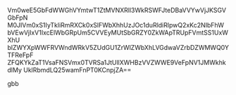 Vm0weE5GbFdWWGhVYmtwT1ZtMVNXRll3WkRSWFJteDBaVVYwVjJKSGVGbFpN
M0JIVm0xS1IyTkliRmRXCk0xSlFWbXhhUzJOc1duRldiRlpwQ2xKc2NIbFhW
bVEwVjIxV1IxcElWbGRpUm5CVVEyMUtSbGRZY0ZkWApTRUpFVmtSS1UxWXhU
blZWYXpWWFRVWndWRkV5ZUdGU1ZrWlZWbXhLVGdwaVZrbDZWMWQ0YTFReFpF
ZFQKYkZaT1VsaFNSVmx0TVRSa1JtUllXWHBzVVZWWE9VeFpNV1JMWkhkdlMy
UklRbmdLQ25wamFnPT0KCnpjZA==

gbb